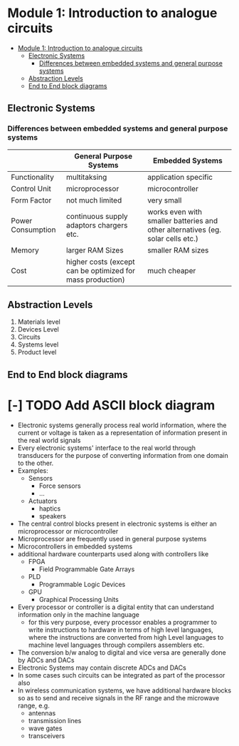 # Module 1: Introduction to analogue circuits

<!--toc:start-->
- [Module 1: Introduction to analogue circuits](#module-1-introduction-to-analogue-circuits)
  - [Electronic Systems](#electronic-systems)
    - [Differences between embedded systems  and general purpose systems](#differences-between-embedded-systems-and-general-purpose-systems)
  - [Abstraction Levels](#abstraction-levels)
  - [End to End block diagrams](#end-to-end-block-diagrams)
<!--toc:end-->

## Electronic Systems
### Differences between embedded systems  and general purpose systems
|  | General Purpose Systems | Embedded Systems |  
| - | - | - |
|Functionality| multitaksing | application specific|
|Control Unit| microprocessor | microcontroller|
|Form Factor| not much limited | very small|
|Power Consumption| continuous supply adaptors chargers etc. | works even with smaller batteries and other alternatives (eg. solar cells etc.)|
|Memory| larger RAM Sizes | smaller RAM sizes|
|Cost| higher costs (except can be optimized for mass production) | much cheaper|

## Abstraction Levels
1) Materials level
2) Devices Level 
3) Circuits
4) Systems level
5) Product level <!-- difference being that products need certification -->

## End to End block diagrams
# [-]  TODO Add ASCII block diagram
- Electronic systems generally process real world information, where the current or voltage  is taken as a representation of information present in the real world signals
- Every electronic systems' interface to the real world through transducers for the purpose of converting information from one domain to the other.
- Examples:
  - Sensors
    - Force sensors
    - ...
  - Actuators
    - haptics
    - speakers
- The central control blocks present in electronic systems is either an microprocessor or microcontroller
- Microprocessor are frequently used in general purpose systems
- Microcontrollers in embedded systems
- additional hardware counterparts used along with controllers like
  - FPGA
    - Field Programmable Gate Arrays
  - PLD
    - Programmable Logic Devices
  - GPU
    - Graphical Processing Units
- Every processor or controller is a digital entity that can understand information only in the machine language
  - for this very purpose, every processor enables a programmer to write instructions to hardware in terms of high level languages, where the instructions are converted from high Level languages to machine level languages through compilers assemblers etc.
- The conversion b/w analog to digital  and vice versa are generally done by ADCs and DACs
- Electronic Systems may contain discrete ADCs and DACs
- In some cases such circuits can be integrated as part of the processor also
- In wireless communication systems, we have additional hardware blocks so as to send and receive signals in the RF range and the microwave range, e.g.
  - antennas
  - transmission lines
  - wave gates
  - transceivers
